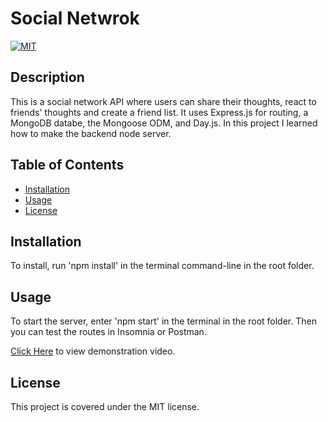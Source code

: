 # Social Netwrok
[![MIT](https://img.shields.io/badge/license-MIT-blue)](https://spdx.org/licenses/MIT.html)

## Description
This is a social network API where users can share their thoughts, react to friends' thoughts and create a friend list. It uses Express.js for routing, a MongoDB databe, the Mongoose ODM, and Day.js. In this project I learned how to make the backend node server.

## Table of Contents
- [Installation](#installation)
- [Usage](#usage)  
- [License](#license)


## Installation
 To install, run 'npm install' in the terminal command-line in the root folder.

## Usage
To start the server, enter 'npm start' in the terminal in the root folder. Then you can test the routes in Insomnia or Postman.

[Click Here](https://drive.google.com/file/d/1741_DfRJYFOx5ic8nyYS-f8kiAQqdPbD/view) to view demonstration video.

## License 
This project is covered under the MIT license.

